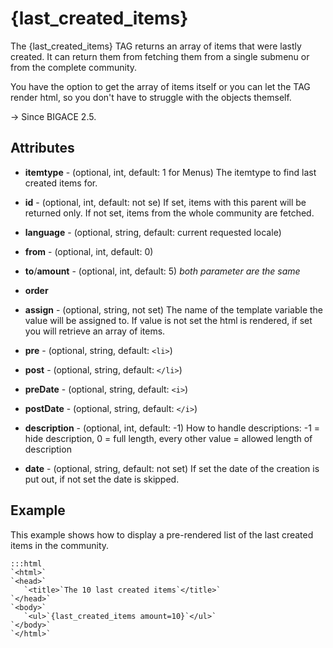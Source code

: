 # {last_created_items}

The {last_created_items} TAG returns an array of items that were lastly created.
It can return them from fetching them from a single submenu or from the complete community.

You have the option to get the array of items itself or you can let the TAG render html, so you don't have to struggle with the objects themself.

-> Since BIGACE 2.5.

## Attributes


*  **itemtype** - (optional, int, default: 1 for Menus)
    The itemtype to find last created items for.

*  **id** - (optional, int, default: not se)
    If set, items with this parent will be returned only. If not set, items from the whole community are fetched. 

*  **language** - (optional, string, default: current requested locale)

*  **from** - (optional, int, default: 0)

*  **to**/**amount** - (optional, int, default: 5) *both parameter are the same*

*  **order**

*  **assign** - (optional, string, not set)
    The name of the template variable the value will be assigned to. If value is not set the html is rendered, if set you will retrieve an array of items.

*  **pre** - (optional, string, default: `<li>`)

*  **post** - (optional, string, default: `</li>`)

*  **preDate** - (optional, string, default: `<i>`)

*  **postDate** - (optional, string, default: `</i>`)

*  **description** - (optional, int, default: -1)
    How to handle descriptions: -1 = hide description, 0 = full length, every other value = allowed length of description	

*  **date** - (optional, string, default: not set)
    If set the date of the creation is put out, if not set the date is skipped.

## Example

This example shows how to display a pre-rendered list of the last created items in the community.

	:::html
	`<html>`
	`<head>`
	   `<title>`The 10 last created items`</title>`
	`</head>`
	`<body>`
	   `<ul>`{last_created_items amount=10}`</ul>`
	`</body>`
	`</html>`

